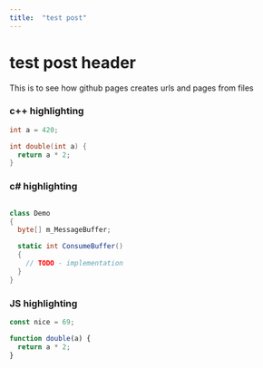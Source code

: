 ```yaml
---
title:  "test post"
---
```


# test post header

This is to see how github pages creates urls and pages from files

### c++ highlighting
```cpp
int a = 420;

int double(int a) {
  return a * 2;
}
```


### c# highlighting
```csharp

class Demo
{
  byte[] m_MessageBuffer;

  static int ConsumeBuffer()
  {
    // TODO - implementation
  }
}

```

### JS highlighting
```js
const nice = 69;

function double(a) {
  return a * 2;
}
```

